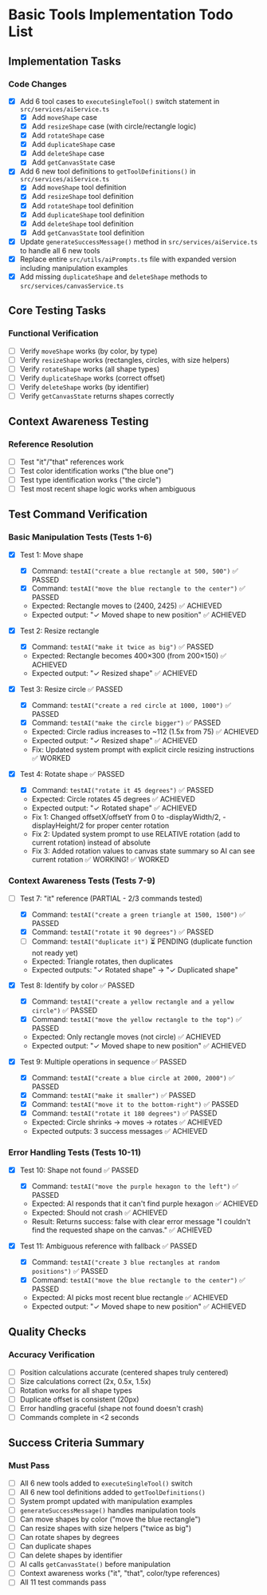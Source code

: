 # Basic Tools Implementation Todo List

## Implementation Tasks

### Code Changes
- [x] Add 6 tool cases to `executeSingleTool()` switch statement in `src/services/aiService.ts`
  - [x] Add `moveShape` case
  - [x] Add `resizeShape` case (with circle/rectangle logic)
  - [x] Add `rotateShape` case
  - [x] Add `duplicateShape` case
  - [x] Add `deleteShape` case
  - [x] Add `getCanvasState` case
- [x] Add 6 new tool definitions to `getToolDefinitions()` in `src/services/aiService.ts`
  - [x] Add `moveShape` tool definition
  - [x] Add `resizeShape` tool definition
  - [x] Add `rotateShape` tool definition
  - [x] Add `duplicateShape` tool definition
  - [x] Add `deleteShape` tool definition
  - [x] Add `getCanvasState` tool definition
- [x] Update `generateSuccessMessage()` method in `src/services/aiService.ts` to handle all 6 new tools
- [x] Replace entire `src/utils/aiPrompts.ts` file with expanded version including manipulation examples
- [x] Add missing `duplicateShape` and `deleteShape` methods to `src/services/canvasService.ts`

## Core Testing Tasks

### Functional Verification
- [ ] Verify `moveShape` works (by color, by type)
- [ ] Verify `resizeShape` works (rectangles, circles, with size helpers)
- [ ] Verify `rotateShape` works (all shape types)
- [ ] Verify `duplicateShape` works (correct offset)
- [ ] Verify `deleteShape` works (by identifier)
- [ ] Verify `getCanvasState` returns shapes correctly

## Context Awareness Testing

### Reference Resolution
- [ ] Test "it"/"that" references work
- [ ] Test color identification works ("the blue one")
- [ ] Test type identification works ("the circle")
- [ ] Test most recent shape logic works when ambiguous

## Test Command Verification

### Basic Manipulation Tests (Tests 1-6)
- [x] Test 1: Move shape
  - [x] Command: `testAI("create a blue rectangle at 500, 500")` ✅ PASSED
  - [x] Command: `testAI("move the blue rectangle to the center")` ✅ PASSED
  - Expected: Rectangle moves to (2400, 2425) ✅ ACHIEVED
  - Expected output: "✓ Moved shape to new position" ✅ ACHIEVED

- [x] Test 2: Resize rectangle
  - [x] Command: `testAI("make it twice as big")` ✅ PASSED
  - Expected: Rectangle becomes 400×300 (from 200×150) ✅ ACHIEVED
  - Expected output: "✓ Resized shape" ✅ ACHIEVED

- [x] Test 3: Resize circle ✅ PASSED
  - [x] Command: `testAI("create a red circle at 1000, 1000")` ✅ PASSED
  - [x] Command: `testAI("make the circle bigger")` ✅ PASSED
  - Expected: Circle radius increases to ~112 (1.5x from 75) ✅ ACHIEVED
  - Expected output: "✓ Resized shape" ✅ ACHIEVED
  - Fix: Updated system prompt with explicit circle resizing instructions ✅ WORKED

- [x] Test 4: Rotate shape ✅ PASSED
  - [x] Command: `testAI("rotate it 45 degrees")` ✅ PASSED
  - Expected: Circle rotates 45 degrees ✅ ACHIEVED
  - Expected output: "✓ Rotated shape" ✅ ACHIEVED
  - Fix 1: Changed offsetX/offsetY from 0 to -displayWidth/2, -displayHeight/2 for proper center rotation
  - Fix 2: Updated system prompt to use RELATIVE rotation (add to current rotation) instead of absolute
  - Fix 3: Added rotation values to canvas state summary so AI can see current rotation ✅ WORKING! ✅ WORKED

<!-- - [ ] Test 5: Duplicate shape
  - Command: `testAI("duplicate the red circle")`
  - Expected: Copy appears with 20px offset
  - Expected output: "✓ Duplicated shape"

- [ ] Test 6: Delete shape
  - Command: `testAI("delete the blue rectangle")`
  - Expected: Blue rectangle disappears
  - Expected output: "✓ Deleted shape" -->

### Context Awareness Tests (Tests 7-9)
- [ ] Test 7: "it" reference (PARTIAL - 2/3 commands tested)
  - [x] Command: `testAI("create a green triangle at 1500, 1500")` ✅ PASSED
  - [x] Command: `testAI("rotate it 90 degrees")` ✅ PASSED
  - [ ] Command: `testAI("duplicate it")` ⏳ PENDING (duplicate function not ready yet)
  - Expected: Triangle rotates, then duplicates
  - Expected outputs: "✓ Rotated shape" → "✓ Duplicated shape"

- [x] Test 8: Identify by color ✅ PASSED
  - [x] Command: `testAI("create a yellow rectangle and a yellow circle")` ✅ PASSED
  - [x] Command: `testAI("move the yellow rectangle to the top")` ✅ PASSED
  - Expected: Only rectangle moves (not circle) ✅ ACHIEVED
  - Expected output: "✓ Moved shape to new position" ✅ ACHIEVED

- [x] Test 9: Multiple operations in sequence ✅ PASSED
  - [x] Command: `testAI("create a blue circle at 2000, 2000")` ✅ PASSED
  - [x] Command: `testAI("make it smaller")` ✅ PASSED
  - [x] Command: `testAI("move it to the bottom-right")` ✅ PASSED
  - [x] Command: `testAI("rotate it 180 degrees")` ✅ PASSED
  - Expected: Circle shrinks → moves → rotates ✅ ACHIEVED
  - Expected outputs: 3 success messages ✅ ACHIEVED

### Error Handling Tests (Tests 10-11)
- [x] Test 10: Shape not found ✅ PASSED
  - [x] Command: `testAI("move the purple hexagon to the left")` ✅ PASSED
  - Expected: AI responds that it can't find purple hexagon ✅ ACHIEVED
  - Expected: Should not crash ✅ ACHIEVED
  - Result: Returns success: false with clear error message "I couldn't find the requested shape on the canvas." ✅ ACHIEVED

- [x] Test 11: Ambiguous reference with fallback ✅ PASSED
  - [x] Command: `testAI("create 3 blue rectangles at random positions")` ✅ PASSED
  - [x] Command: `testAI("move the blue rectangle to the center")` ✅ PASSED
  - Expected: AI picks most recent blue rectangle ✅ ACHIEVED
  - Expected output: "✓ Moved shape to new position" ✅ ACHIEVED

## Quality Checks

### Accuracy Verification
- [ ] Position calculations accurate (centered shapes truly centered)
- [ ] Size calculations correct (2x, 0.5x, 1.5x)
- [ ] Rotation works for all shape types
- [ ] Duplicate offset is consistent (20px)
- [ ] Error handling graceful (shape not found doesn't crash)
- [ ] Commands complete in <2 seconds

## Success Criteria Summary

### Must Pass
- [ ] All 6 new tools added to `executeSingleTool()` switch
- [ ] All 6 new tool definitions added to `getToolDefinitions()`
- [ ] System prompt updated with manipulation examples
- [ ] `generateSuccessMessage()` handles manipulation tools
- [ ] Can move shapes by color ("move the blue rectangle")
- [ ] Can resize shapes with size helpers ("twice as big")
- [ ] Can rotate shapes by degrees
- [ ] Can duplicate shapes
- [ ] Can delete shapes by identifier
- [ ] AI calls `getCanvasState()` before manipulation
- [ ] Context awareness works ("it", "that", color/type references)
- [ ] All 11 test commands pass
